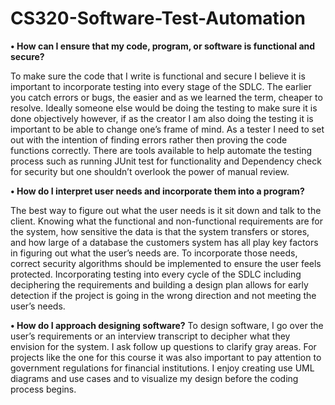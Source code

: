 # CS320-Software-Test-Automation
<b>•	How can I ensure that my code, program, or software is functional and secure?</b>

To make sure the code that I write is functional and secure I believe it is important to incorporate testing into every stage of the SDLC. The earlier you catch errors or bugs, the easier and as we learned the term, cheaper to resolve. Ideally someone else would be doing the testing to make sure it is done objectively however, if as the creator I am also doing the testing it is important to be able to change one’s frame of mind. As a tester I need to set out with the intention of finding errors rather then proving the code functions correctly. There are tools available to help automate the testing process such as running JUnit test for functionality and Dependency check for security but one shouldn’t overlook the power of manual review. 

<b>•	How do I interpret user needs and incorporate them into a program?</b>

The best way to figure out what the user needs is it sit down and talk to the client. Knowing what the functional and non-functional requirements are for the system, how sensitive the data is that the system transfers or stores, and how large of a database the customers system has all play key factors in figuring out what the user’s needs are. To incorporate those needs, correct security algorithms should be implemented to ensure the user feels protected. Incorporating testing into every cycle of the SDLC including deciphering the requirements and building a design plan allows for early detection if the project is going in the wrong direction and not meeting the user’s needs. 

<b>•	How do I approach designing software?</b>
To design software, I go over the user’s requirements or an interview transcript to decipher what they envision for the system. I ask follow up questions to clarify gray areas. For projects like the one for this course it was also important to pay attention to government regulations for financial institutions.  I enjoy creating use UML diagrams and use cases and to visualize my design before the coding process begins. 
